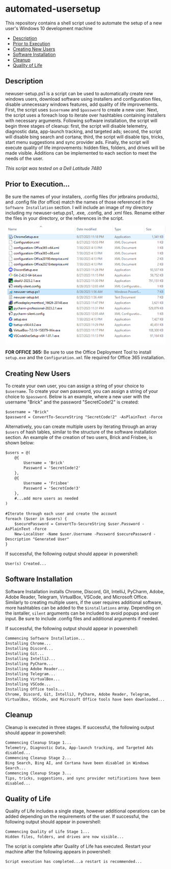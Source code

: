 # automated-usersetup
This repository contains a shell script used to automate the setup of a new user's Windows 10 development machine

* [Description](https://github.com/BrickFrisbee/automated-usersetup#description)
* [Prior to Execution](https://github.com/BrickFrisbee/automated-usersetup#prior-to-execution)
* [Creating New Users](https://github.com/BrickFrisbee/automated-usersetup#creating-new-users)
* [Software Installation](https://github.com/BrickFrisbee/automated-usersetup#software-installation)
* [Cleanup](https://github.com/BrickFrisbee/automated-usersetup#cleanup)
* [Quality of Life](https://github.com/BrickFrisbee/automated-usersetup#quality-of-life)


## Description
newuser-setup.ps1 is a script can be used to automatically create new windows users, download software using installers and configuration files, disable unnecessary windows features, add quality of life improvements. First, the script uses `$username` and `$password` to create a new user. Next, the script uses a foreach loop to iterate over hashtables containing installers with necessary arguments. Following software installation, the script will begin three stages of cleanup: first, the script will disable telemetry, diagnostic data, app-launch tracking, and targeted ads; second, the script will disable bing search and cortana; third, the script will disable tips, tricks, start menu suggestions and sync provider ads. Finally, the script will execute quality of life improvements: hidden files, folders, and drives will be made visible. Additions can be implemented to each section to meet the needs of the user. 

*This script was tested on a Dell Latitude 7480*

## Prior to Execution...
Be sure the names of your installers, .config files (for jetbrains products), and .config file (for office) match the names of those referenced in the `Software Installation` section. I will include an image of my directory including my newuser-setup.ps1, .exe, .config, and .xml files. Rename either the files in your directory, or the references in the script. 


![alt text](https://github.com/BrickFrisbee/automated-usersetup/blob/main/images/directory.PNG "directory")

**FOR OFFICE 365:** Be sure to use the Office Deployment Tool to install `setup.exe` and the `Configuration.xml` file required for Office 365 installation. 

## Creating New Users
To create your own user, you can assign a string of your choice to `$username`. To create your own password, you can assign a string of your choice to `$password`. Below is an example, where a new user with the username "Brick" and the password "SecretCode!2" is created:
```
$username = "Brick"								
$password = ConvertTo-SecureString "SecretCode!2" -AsPlainText -Force 
```
Alternatively, you can create multiple users by iterating through an array `$users` of hash tables, similar to the structure of the software installation section. An example of the creation of two users, Brick and Frisbee, is shown below:
```
$users = @(
    @{
        Username = 'Brick'
        Password = 'SecretCode!2'
    },
    @{
        Username = 'Frisbee'
        Password = 'SecretCode!3'
    },
    #...add more users as needed
)

#Iterate through each user and create the account
foreach ($user in $users) {
    $securePassword = ConvertTo-SecureString $user.Password -AsPlainText -Force
    New-LocalUser -Name $user.Username -Password $securePassword -Description "Generated User"
}
```
If successful, the following output should appear in powershell:
```
User(s) Created...
```

## Software Installation
Software Installation installs Chrome, Discord, Git, IntelliJ, PyCharm, Adobe, Adobe Reader, Telegram, VirtualBox, VSCode, and Microsoft Office. Similarly to creating multiple users, if the user requires additional software, more hashtables can be added to the `$installations` array. Depending on the isntaller, `silent` arguments can be included to avoid popups and user input. Be sure to include .config files and additional arguments if needed.

If successful, the following output should appear in powershell:
```
Commencing Software Installation...
Installing Chrome...
Installing Discord...
Installing Git...
Installing IntelliJ...
Installing PyCharm...
Installing Adobe Reader...
Installing Telegram...
Installing VirtualBox...
Installing VSCode...
Installing Office tools...
Chrome, Discord, Git, IntelliJ, PyCharm, Adobe Reader, Telegram, VirtualBox, VSCode, and Microsoft Office tools have been downloaded...
```

## Cleanup
Cleanup is executed in three stages. If successful, the following output should appear in powershell:
```
Commencing Cleanup Stage 1...
Telemetry, Diagnostic Data, App-launch tracking, and Targeted Ads disabled...
Commencing Cleanup Stage 2...
Bing Search, Bing AI, and Cortana have been disabled in Windows Search...
Commencing Cleanup Stage 3...
Tips, tricks, suggestions, and sync provider notifications have been disabled...
```

## Quality of Life
Quality of Life includes a single stage, however additional operations can be added depending on the requirements of the user. If successful, the following output should appear in powershell:
```
Commencing Quality of Life Stage 1...
Hidden files, folders, and drives are now visible...
```
The script is complete after Quality of Life has executed. Restart your machine after the following appears in powershell:
```
Script execution has completed...a restart is recommended...
```




